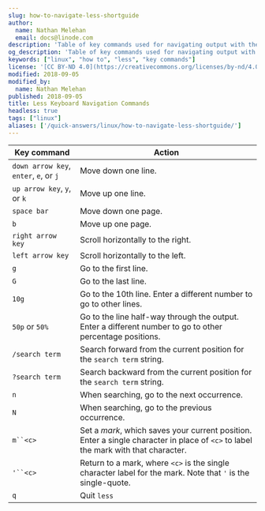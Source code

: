 ```yaml
---
slug: how-to-navigate-less-shortguide
author:
  name: Nathan Melehan
  email: docs@linode.com
description: 'Table of key commands used for navigating output with the less command.'
og_description: 'Table of key commands used for navigating output with the less command.'
keywords: ["linux", "how to", "less", "key commands"]
license: '[CC BY-ND 4.0](https://creativecommons.org/licenses/by-nd/4.0)'
modified: 2018-09-05
modified_by:
  name: Nathan Melehan
published: 2018-09-05
title: Less Keyboard Navigation Commands
headless: true
tags: ["linux"]
aliases: ['/quick-answers/linux/how-to-navigate-less-shortguide/']
---
```


| Key command | Action |
| --------- | -------------- |
| `down arrow key`, `enter`, `e`, or `j` | Move down one line. |
| `up arrow key`, `y`, or `k` | Move up one line. |
| `space bar` | Move down one page. |
| `b` | Move up one page. |
| `right arrow key` | Scroll horizontally to the right. |
| `left arrow key` | Scroll horizontally to the left. |
| `g` | Go to the first line. |
| `G` | Go to the last line. |
| `10g` | Go to the 10th line. Enter a different number to go to other lines. |
| `50p` or `50%` | Go to the line half-way through the output. Enter a different number to go to other percentage positions. |
| `/search term` | Search forward from the current position for the `search term` string. |
| `?search term` | Search backward from the current position for the `search term` string. |
| `n` | When searching, go to the next occurrence. |
| `N` | When searching, go to the previous occurrence. |
| `m``<c>` | Set a *mark*, which saves your current position. Enter a single character in place of `<c>` to label the mark with that character. |
| `'``<c>` | Return to a mark, where `<c>` is the single character label for the mark. Note that `'` is the single-quote. |
| `q` | Quit `less` |